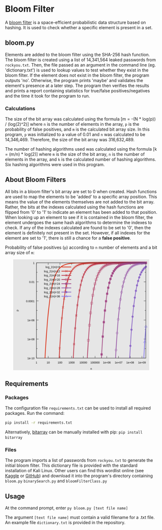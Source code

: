 # Bloom Filter

A [bloom filter](https://en.wikipedia.org/wiki/Bloom_filter) is a space-efficient probabilistic data structure based on hashing. It is used to check whether a specific element is present in a set.

## bloom.py

Elements are added to the bloom filter using the SHA-256 hash function. The bloom filter is created using a list of 14,341,564 leaked passwords from `rockyou.txt`. Then, the file passed as an argument in the command line (eg. 'dictionary.txt') is used to lookup values to test whether they exist in the bloom filter. If the element does not exist in the bloom filter, the program outputs 'no'. Otherwise, the program prints 'maybe' and validates the element's presence at a later step. The program then verifies the results and prints a report containing statistics for true/false positives/negatives and the time it took for the program to run.

### Calculations

The size of the bit array was calculated using the formula [m = -(N * log(p)) / (log(2)^2)] where `n` is the number of elements in the array, `p` is the probability of false positives, and `m` is the calculated bit array size. In this program, `p` was initialized to a value of 0.01 and `n` was calculated to be 14,346,469. Therefore, the size of the bit array was 316,632,489.

The number of hashing algorithms used was calculated using the formula [k = (m/n) * log(2)] where `m` is the size of the bit array, `n` is the number of elements in the array, and `k` is the calculated number of hashing algorithms. Six hashing algorithms were used in this program.

## About Bloom Filters

All bits in a bloom filter's bit array are set to 0 when created. Hash functions are used to map the elements to be 'added' to a specific array position. This means the value of the elements themselves are not added to the bit array. Rather, the bits at the indexes calculated using the hash functions are flipped from '0' to '1' to indicate an element has been added to that position. When looking up an element to see if it is contained in the bloom filter, the element undergoes the same hash algorithms to determine the indexes to check. If any of the indexes calculated are found to be set to '0', then the element is definitely not present in the set. However, if all indexes for the element are set to '1', there is still a chance for a **false positive**.

Probability of false positives (`p`) according to `n` number of elements and a bit array size of `m`:

<div style="text-align: center;"><img src="https://raw.githubusercontent.com/katerib/bloomFilter/master/Images/false_positive_rate.png?token=GHSAT0AAAAAAB4UG4275DEMB6WO7F3EDVRMY5GFVLQ" width="450" alt=""></div>

## Requirements

### Packages

The configuration file `requirements.txt` can be used to install all required packages. Run the command: 
```bash
pip install -r requirements.txt
```

Alternatively, [bitarray](https://pypi.org/project/bitarray/) can be manually installed with pip: `pip install bitarray`

### Files

The program imports a list of passwords from `rockyou.txt` to generate the initial bloom filter. This dictionary file is provided with the standard installation of Kali Linux. Other users can find this wordlist online (see [Kaggle](https://www.kaggle.com/datasets/wjburns/common-password-list-rockyoutxt) or [GitHub](https://github.com/brannondorsey/naive-hashcat/releases/download/data/rockyou.txt)) and download it into the program's directory containing `bloom.py` `binarySearch.py` and `bloomFilterClass.py`

## Usage

At the command prompt, enter `py bloom.py [text file name]`

The argument `[text file name]` must contain a valid filename for a .txt file. An example file `dictionary.txt` is provided in the repository.